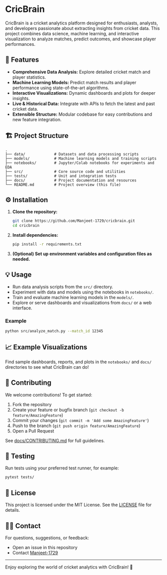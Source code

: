 # CricBrain

CricBrain is a cricket analytics platform designed for enthusiasts, analysts, and developers passionate about extracting insights from cricket data. This project combines data science, machine learning, and interactive visualization to analyze matches, predict outcomes, and showcase player performances.

## 🚀 Features

- **Comprehensive Data Analysis:** Explore detailed cricket match and player statistics.
- **Machine Learning Models:** Predict match results and player performance using state-of-the-art algorithms.
- **Interactive Visualizations:** Dynamic dashboards and plots for deeper insights.
- **Live & Historical Data:** Integrate with APIs to fetch the latest and past cricket data.
- **Extensible Structure:** Modular codebase for easy contributions and new feature integration.

## 🏗️ Project Structure

```
.
├── data/             # Datasets and data processing scripts
├── models/           # Machine learning models and training scripts
├── notebooks/        # Jupyter/Colab notebooks for experiments and EDA
├── src/              # Core source code and utilities
├── tests/            # Unit and integration tests
├── docs/             # Project documentation and resources
└── README.md         # Project overview (this file)
```

## ⚙️ Installation

1. **Clone the repository:**
   ```bash
   git clone https://github.com/Manjeet-1729/cricbrain.git
   cd cricbrain
   ```

2. **Install dependencies:**
   ```bash
   pip install -r requirements.txt
   ```

3. **(Optional) Set up environment variables and configuration files as needed.**

## 💡 Usage

- Run data analysis scripts from the `src/` directory.
- Experiment with data and models using the notebooks in `notebooks/`.
- Train and evaluate machine learning models in the `models/`.
- Explore or serve dashboards and visualizations from `docs/` or a web interface.

### Example

```bash
python src/analyze_match.py --match_id 12345
```

## 📈 Example Visualizations

Find sample dashboards, reports, and plots in the `notebooks/` and `docs/` directories to see what CricBrain can do!

## 🤝 Contributing

We welcome contributions! To get started:

1. Fork the repository
2. Create your feature or bugfix branch (`git checkout -b feature/AmazingFeature`)
3. Commit your changes (`git commit -m 'Add some AmazingFeature'`)
4. Push to the branch (`git push origin feature/AmazingFeature`)
5. Open a Pull Request

See [docs/CONTRIBUTING.md](docs/CONTRIBUTING.md) for full guidelines.

## 🧪 Testing

Run tests using your preferred test runner, for example:
```bash
pytest tests/
```

## 📝 License

This project is licensed under the MIT License. See the [LICENSE](LICENSE) file for details.

## 🙋‍♂️ Contact

For questions, suggestions, or feedback:
- Open an issue in this repository
- Contact [Manjeet-1729](https://github.com/Manjeet-1729)

---

Enjoy exploring the world of cricket analytics with CricBrain! 🏏
